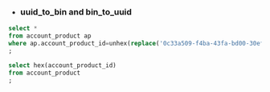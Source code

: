 - ### uuid_to_bin and bin_to_uuid
```sql
select *
from account_product ap
where ap.account_product_id=unhex(replace('0c33a509-f4ba-43fa-bd00-30ef46864061', '-', ''))
;

select hex(account_product_id)
from account_product
;
```